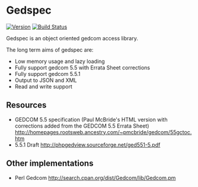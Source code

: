 # Gedspec

[![Version](http://img.shields.io/gem/v/gedspec.svg?style=flat)](https://rubygems.org/gems/gedspec)
[![Build Status](http://img.shields.io/travis/infused/gedspec/master.svg?style=flat)](http://travis-ci.org/infused/gedspec)

Gedspec is an object oriented gedcom access library.  

The long term aims of gedspec are:

  - Low memory usage and lazy loading
  - Fully support gedcom 5.5 with Errata Sheet corrections
  - Fully support gedcom 5.5.1
  - Output to JSON and XML
  - Read and write support

## Resources

  - GEDCOM 5.5 specification (Paul McBride's HTML version with corrections added from the GEDCOM 5.5 Errata Sheet)
    http://homepages.rootsweb.ancestry.com/~pmcbride/gedcom/55gctoc.htm
  - 5.5.1 Draft
    http://phpgedview.sourceforge.net/ged551-5.pdf

## Other implementations

  - Perl Gedcom
    http://search.cpan.org/dist/Gedcom/lib/Gedcom.pm
